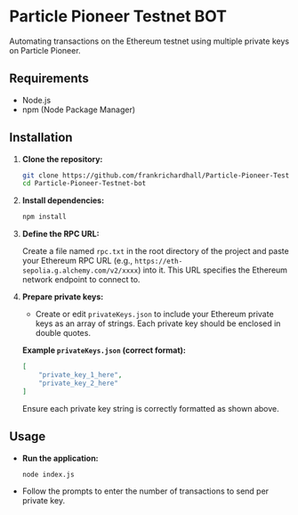# Particle Pioneer Testnet BOT

Automating transactions on the Ethereum testnet using multiple private keys on Particle Pioneer.

## Requirements

- Node.js
- npm (Node Package Manager)

## Installation

1. **Clone the repository:**

   ```bash
   git clone https://github.com/frankrichardhall/Particle-Pioneer-Testnet-bot.git
   cd Particle-Pioneer-Testnet-bot
   ```

2. **Install dependencies:**

   ```bash
   npm install
   ```

3. **Define the RPC URL:**

   Create a file named `rpc.txt` in the root directory of the project and paste your Ethereum RPC URL (e.g., `https://eth-sepolia.g.alchemy.com/v2/xxxx`) into it. This URL specifies the Ethereum network endpoint to connect to.

4. **Prepare private keys:**

   - Create or edit `privateKeys.json` to include your Ethereum private keys as an array of strings. Each private key should be enclosed in double quotes.

   **Example `privateKeys.json` (correct format):**
   ```json
   [
       "private_key_1_here",
       "private_key_2_here"
   ]
   ```

   Ensure each private key string is correctly formatted as shown above.

## Usage

- **Run the application:**

  ```bash
  node index.js
  ```

- Follow the prompts to enter the number of transactions to send per private key.
 
 
 